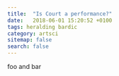 ```yaml
---
title:  "Is Court a performance?"
date:   2018-06-01 15:20:52 +0100
tags: heralding bardic
category: artsci
sitemap: false
search: false
---
```

foo and bar